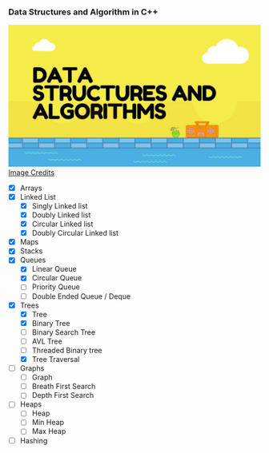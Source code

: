 ### Data Structures and Algorithm in C++

![dsa-banner](imgs/dsa-banner.jpg)
[Image Credits](https://medium.com/@mohamedmansormemo/algorithms-and-data-structure-1c2ad2dd8675)

- [x] Arrays
- [x] Linked List
  - [x] Singly Linked list
  - [x] Doubly Linked list
  - [x] Circular Linked list
  - [x] Doubly Circular Linked list
- [x] Maps
- [x] Stacks
- [x] Queues
  - [x] Linear Queue
  - [x] Circular Queue
  - [ ] Priority Queue
  - [ ] Double Ended Queue / Deque
- [x] Trees
  - [x] Tree
  - [x] Binary Tree
  - [ ] Binary Search Tree
  - [ ] AVL Tree
  - [ ] Threaded Binary tree
  - [x] Tree Traversal
- [ ] Graphs
  - [ ] Graph
  - [ ] Breath First Search
  - [ ] Depth First Search
- [ ] Heaps
  - [ ] Heap
  - [ ] Min Heap
  - [ ] Max Heap
- [ ] Hashing

